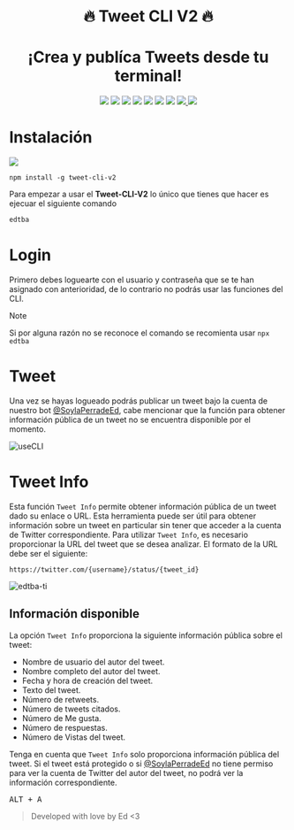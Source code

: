 <h1 align="center">🔥 Tweet CLI V2 🔥</h1>
<h1 align="center">¡Crea y publíca Tweets desde tu terminal!</h1>

<div align="center">
<img src="https://img.shields.io/github/v/release/EDUJOS/tweet-cli-v2?style=for-the-badge&logo=github&color=7e53fc&logoColor=D9E0EE&labelColor=302D41&include_prerelease&sort=semver">
<img src="https://img.shields.io/npm/v/tweet-cli-v2?style=for-the-badge&logo=npm&color=7e53fc&logoColor=D9E0EE&labelColor=302D41"></img>
<img src="https://img.shields.io/npm/dw/tweet-cli-v2?style=for-the-badge&logo=npm&color=3dff98&logoColor=D9E0EE&labelColor=302D41"></img>
<img src="https://img.shields.io/npm/l/tweet-cli?style=for-the-badge&logo=npm&color=ee9999&logoColor=D9E0EE&labelColor=302D41"></img>
<img src="https://img.shields.io/github/license/EDUJOS/tweet-cli-v2?style=for-the-badge&logo=github&color=ee9999&logoColor=D9E0EE&labelColor=302D41"></img>
<!--<br>-->
<img src="https://img.shields.io/github/issues/EDUJOS/tweet-cli-v2?style=for-the-badge&logo=bilibili&color=faff69&logoColor=D9E0EE&labelColor=302D41">
<img src="https://img.shields.io/github/stars/EDUJOS/tweet-cli-v2?style=for-the-badge&logo=starship&color=699bff&logoColor=D9E0EE&labelColor=302D41"></img>
<!--<img src="https://img.shields.io/github/followers/EDUJOS?style=for-the-badge&logo=github&color=699bff&logoColor=D9E0EE&labelColor=302D41"></img>-->
<a href="https://twitter.com/SoylaPerradeEd" target="_blank">
    <img src="https://img.shields.io/twitter/follow/SoylaPerradeEd?color=%2300acee&labelColor=302D41&label=Follow%20on%20twitter&logo=twitter&style=for-the-badge"></img>
</a>
<a href="https://twitter.com/intent/tweet?url=https://github.com/EDUJOS/tweet-cli-v2&text=Hey!%20Te%20comparto%20esta%20CLI%20que%20sirve%20para%20publicar%20tweets%20desde%20la%20cuenta%20de%20%40SoylaPerradeEd%0A%0ADesarrollada%20con%20amor%20por%20%40EdTkiere%20🔥" target="_blank">
    <img src="https://img.shields.io/twitter/url?color=%2300acee&labelColor=302D41&label=share%20on%20twitter&logo=twitter&style=for-the-badge&url=https%3A%2F%2Ftwitter.com%2FSoylaPerradeEd"></img>
</a>
</div>

#  Instalación

<img align="center" src="https://media.discordapp.net/attachments/1083626901832204359/1083633491071221800/v1.gif"></img>

```
npm install -g tweet-cli-v2
```

Para empezar a usar el **Tweet-CLI-V2** lo único que tienes que hacer es ejecuar el siguiente comando
```bash
edtba
```

# Login

Primero debes loguearte con el usuario y contraseña que se te han asignado con anterioridad, de lo contrario no podrás usar las funciones del CLI.
> [!NOTE]
> Si por alguna razón no se reconoce el comando se recomienta usar `npx edtba`

# Tweet

Una vez se hayas logueado podrás publicar un tweet bajo la cuenta de nuestro bot [@SoylaPerradeEd](https://twitter.com/SoylaPerradeEd), cabe mencionar que la función para obtener información pública de un tweet no se encuentra disponible por el momento.

![useCLI](https://media.discordapp.net/attachments/1083626901832204359/1083635665415192586/v2.gif)


# Tweet Info

Esta función `Tweet Info` permite obtener información pública de un tweet dado su enlace o URL. Esta herramienta puede ser útil para obtener información sobre un tweet en particular sin tener que acceder a la cuenta de Twitter correspondiente.
Para utilizar `Tweet Info`, es necesario proporcionar la URL del tweet que se desea analizar. El formato de la URL debe ser el siguiente:

```
https://twitter.com/{username}/status/{tweet_id}
```
![edtba-ti](https://user-images.githubusercontent.com/129718622/229680073-bf29307a-095a-449d-ad0d-85c1f373c441.gif)


## Información disponible

La opción `Tweet Info` proporciona la siguiente información pública sobre el tweet:

- Nombre de usuario del autor del tweet.
- Nombre completo del autor del tweet.
- Fecha y hora de creación del tweet.
- Texto del tweet.
- Número de retweets.
- Número de tweets citados.
- Número de Me gusta.
- Número de respuestas.
- Número de Vistas del tweet.

Tenga en cuenta que `Tweet Info` solo proporciona información pública del tweet. Si el tweet está protegido o si [@SoylaPerradeEd](https://twitter.com/SoylaPerradeEd) no tiene permiso para ver la cuenta de Twitter del autor del tweet, no podrá ver la información correspondiente.

<kbd>ALT + A</kbd>

> Developed with love by Ed <3

